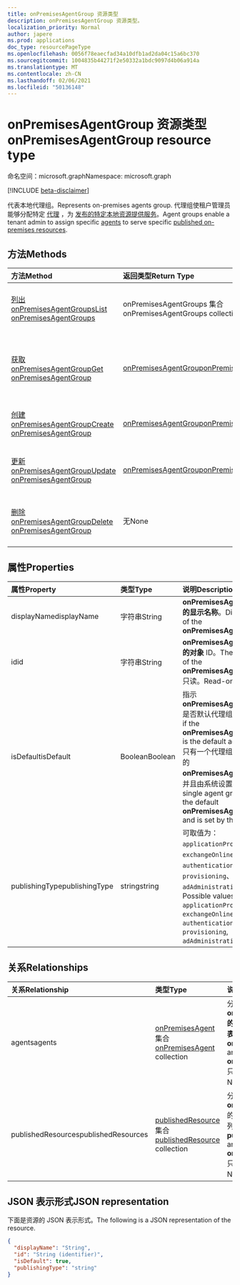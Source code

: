 ```yaml
---
title: onPremisesAgentGroup 资源类型
description: onPremisesAgentGroup 资源类型。
localization_priority: Normal
author: japere
ms.prod: applications
doc_type: resourcePageType
ms.openlocfilehash: 0056f78eaecfad34a10dfb1ad2da04c15a6bc370
ms.sourcegitcommit: 1004835b44271f2e50332a1bdc9097d4b06a914a
ms.translationtype: MT
ms.contentlocale: zh-CN
ms.lasthandoff: 02/06/2021
ms.locfileid: "50136148"
---
```

# <a name="onpremisesagentgroup-resource-type"></a><span data-ttu-id="f331c-103">onPremisesAgentGroup 资源类型</span><span class="sxs-lookup"><span data-stu-id="f331c-103">onPremisesAgentGroup resource type</span></span>

<span data-ttu-id="f331c-104">命名空间：microsoft.graph</span><span class="sxs-lookup"><span data-stu-id="f331c-104">Namespace: microsoft.graph</span></span>

[!INCLUDE [beta-disclaimer](../../includes/beta-disclaimer.md)]

<span data-ttu-id="f331c-105">代表本地代理组。</span><span class="sxs-lookup"><span data-stu-id="f331c-105">Represents on-premises agents group.</span></span> <span data-ttu-id="f331c-106">代理组使租户管理员能够分配特定 [代理](onpremisesagent.md) ，为 [发布的特定本地资源提供服务](publishedresource.md)。</span><span class="sxs-lookup"><span data-stu-id="f331c-106">Agent groups enable a tenant admin to assign specific [agents](onpremisesagent.md) to serve specific [published on-premises resources](publishedresource.md).</span></span>

## <a name="methods"></a><span data-ttu-id="f331c-107">方法</span><span class="sxs-lookup"><span data-stu-id="f331c-107">Methods</span></span>

| <span data-ttu-id="f331c-108">方法</span><span class="sxs-lookup"><span data-stu-id="f331c-108">Method</span></span>       | <span data-ttu-id="f331c-109">返回类型</span><span class="sxs-lookup"><span data-stu-id="f331c-109">Return Type</span></span> | <span data-ttu-id="f331c-110">说明</span><span class="sxs-lookup"><span data-stu-id="f331c-110">Description</span></span> |
|:-------------|:------------|:------------|
| [<span data-ttu-id="f331c-111">列出 onPremisesAgentGroups</span><span class="sxs-lookup"><span data-stu-id="f331c-111">List onPremisesAgentGroups</span></span>](../api/onpremisesagentgroup-list.md) | <span data-ttu-id="f331c-112">onPremisesAgentGroups 集合</span><span class="sxs-lookup"><span data-stu-id="f331c-112">onPremisesAgentGroups collection</span></span> | <span data-ttu-id="f331c-113">获取 **onPremisesAgentGroup** 对象集合。</span><span class="sxs-lookup"><span data-stu-id="f331c-113">Get an **onPremisesAgentGroup** objects collection.</span></span> |
| [<span data-ttu-id="f331c-114">获取 onPremisesAgentGroup</span><span class="sxs-lookup"><span data-stu-id="f331c-114">Get onPremisesAgentGroup</span></span>](../api/onpremisesagentgroup-get.md) | [<span data-ttu-id="f331c-115">onPremisesAgentGroup</span><span class="sxs-lookup"><span data-stu-id="f331c-115">onPremisesAgentGroup</span></span>](onpremisesagentgroup.md) | <span data-ttu-id="f331c-116">读取 **onPremisesAgentGroup** 对象的属性和关系。</span><span class="sxs-lookup"><span data-stu-id="f331c-116">Read the properties and relationships of an **onPremisesAgentGroup** object.</span></span> |
| [<span data-ttu-id="f331c-117">创建 onPremisesAgentGroup</span><span class="sxs-lookup"><span data-stu-id="f331c-117">Create onPremisesAgentGroup</span></span>](../api/onpremisesagentgroup-post.md)  | [<span data-ttu-id="f331c-118">onPremisesAgentGroup</span><span class="sxs-lookup"><span data-stu-id="f331c-118">onPremisesAgentGroup</span></span>](onpremisesagentgroup.md) | <span data-ttu-id="f331c-119">创建新的 **onPremisesAgentGroup**。</span><span class="sxs-lookup"><span data-stu-id="f331c-119">Create a new **onPremisesAgentGroup**.</span></span> |
| [<span data-ttu-id="f331c-120">更新 onPremisesAgentGroup</span><span class="sxs-lookup"><span data-stu-id="f331c-120">Update onPremisesAgentGroup</span></span>](../api/onpremisesagentgroup-update.md) | [<span data-ttu-id="f331c-121">onPremisesAgentGroup</span><span class="sxs-lookup"><span data-stu-id="f331c-121">onPremisesAgentGroup</span></span>](onpremisesagentgroup.md) | <span data-ttu-id="f331c-122">更新 **onPremisesAgentGroup** 对象。</span><span class="sxs-lookup"><span data-stu-id="f331c-122">Update an **onPremisesAgentGroup** object.</span></span> |
| [<span data-ttu-id="f331c-123">删除 onPremisesAgentGroup</span><span class="sxs-lookup"><span data-stu-id="f331c-123">Delete  onPremisesAgentGroup</span></span>](../api/onpremisesagentgroup-delete.md) | <span data-ttu-id="f331c-124">无</span><span class="sxs-lookup"><span data-stu-id="f331c-124">None</span></span> | <span data-ttu-id="f331c-125">删除 **onPremisesAgentGroup** 对象。</span><span class="sxs-lookup"><span data-stu-id="f331c-125">Delete an **onPremisesAgentGroup** object.</span></span> |

## <a name="properties"></a><span data-ttu-id="f331c-126">属性</span><span class="sxs-lookup"><span data-stu-id="f331c-126">Properties</span></span>

| <span data-ttu-id="f331c-127">属性</span><span class="sxs-lookup"><span data-stu-id="f331c-127">Property</span></span>     | <span data-ttu-id="f331c-128">类型</span><span class="sxs-lookup"><span data-stu-id="f331c-128">Type</span></span>        | <span data-ttu-id="f331c-129">说明</span><span class="sxs-lookup"><span data-stu-id="f331c-129">Description</span></span> |
|:-------------|:------------|:------------|
|<span data-ttu-id="f331c-130">displayName</span><span class="sxs-lookup"><span data-stu-id="f331c-130">displayName</span></span>|<span data-ttu-id="f331c-131">字符串</span><span class="sxs-lookup"><span data-stu-id="f331c-131">String</span></span>|<span data-ttu-id="f331c-132">**onPremisesAgentGroup 的显示名称**。</span><span class="sxs-lookup"><span data-stu-id="f331c-132">Display name of the **onPremisesAgentGroup**.</span></span>|
|<span data-ttu-id="f331c-133">id</span><span class="sxs-lookup"><span data-stu-id="f331c-133">id</span></span>|<span data-ttu-id="f331c-134">字符串</span><span class="sxs-lookup"><span data-stu-id="f331c-134">String</span></span>| <span data-ttu-id="f331c-135">**onPremisesAgentGroup 的对象** ID。</span><span class="sxs-lookup"><span data-stu-id="f331c-135">The object ID of the **onPremisesAgentGroup**.</span></span> <span data-ttu-id="f331c-136">只读。</span><span class="sxs-lookup"><span data-stu-id="f331c-136">Read-only.</span></span>|
|<span data-ttu-id="f331c-137">isDefault</span><span class="sxs-lookup"><span data-stu-id="f331c-137">isDefault</span></span>|<span data-ttu-id="f331c-138">Boolean</span><span class="sxs-lookup"><span data-stu-id="f331c-138">Boolean</span></span>|<span data-ttu-id="f331c-139">指示 **onPremisesAgentGroup** 是否默认代理组。</span><span class="sxs-lookup"><span data-stu-id="f331c-139">Indicates if the **onPremisesAgentGroup** is the default agent group.</span></span> <span data-ttu-id="f331c-140">只有一个代理组可以是默认的 **onPremisesAgentGroup，** 并且由系统设置。</span><span class="sxs-lookup"><span data-stu-id="f331c-140">Only a single agent group can be the default **onPremisesAgentGroup** and is set by the system.</span></span>|
|<span data-ttu-id="f331c-141">publishingType</span><span class="sxs-lookup"><span data-stu-id="f331c-141">publishingType</span></span>|<span data-ttu-id="f331c-142">string</span><span class="sxs-lookup"><span data-stu-id="f331c-142">string</span></span>| <span data-ttu-id="f331c-143">可取值为：`applicationProxy`、`exchangeOnline`、`authentication`、`provisioning`、`adAdministration`。</span><span class="sxs-lookup"><span data-stu-id="f331c-143">Possible values are: `applicationProxy`, `exchangeOnline`, `authentication`, `provisioning`, `adAdministration`.</span></span>|

## <a name="relationships"></a><span data-ttu-id="f331c-144">关系</span><span class="sxs-lookup"><span data-stu-id="f331c-144">Relationships</span></span>

| <span data-ttu-id="f331c-145">关系</span><span class="sxs-lookup"><span data-stu-id="f331c-145">Relationship</span></span> | <span data-ttu-id="f331c-146">类型</span><span class="sxs-lookup"><span data-stu-id="f331c-146">Type</span></span>        | <span data-ttu-id="f331c-147">说明</span><span class="sxs-lookup"><span data-stu-id="f331c-147">Description</span></span> |
|:-------------|:------------|:------------|
|<span data-ttu-id="f331c-148">agents</span><span class="sxs-lookup"><span data-stu-id="f331c-148">agents</span></span>|<span data-ttu-id="f331c-149">[onPremisesAgent](onpremisesagent.md) 集合</span><span class="sxs-lookup"><span data-stu-id="f331c-149">[onPremisesAgent](onpremisesagent.md) collection</span></span>| <span data-ttu-id="f331c-150">分配给 **onPremisesAgentGroup** **的 onPremisesAgent 列表**。</span><span class="sxs-lookup"><span data-stu-id="f331c-150">List of **onPremisesAgent** that are assigned to an **onPremisesAgentGroup**.</span></span> <span data-ttu-id="f331c-151">只读。</span><span class="sxs-lookup"><span data-stu-id="f331c-151">Read-only.</span></span> <span data-ttu-id="f331c-152">可为 NULL。</span><span class="sxs-lookup"><span data-stu-id="f331c-152">Nullable.</span></span>|
|<span data-ttu-id="f331c-153">publishedResources</span><span class="sxs-lookup"><span data-stu-id="f331c-153">publishedResources</span></span>|<span data-ttu-id="f331c-154">[publishedResource](publishedresource.md) 集合</span><span class="sxs-lookup"><span data-stu-id="f331c-154">[publishedResource](publishedresource.md) collection</span></span>| <span data-ttu-id="f331c-155">分配给 **onPremisesAgentGroup** 的 **publishedResource** 列表。</span><span class="sxs-lookup"><span data-stu-id="f331c-155">List of **publishedResource** that are assigned to an **onPremisesAgentGroup**.</span></span> <span data-ttu-id="f331c-156">只读。</span><span class="sxs-lookup"><span data-stu-id="f331c-156">Read-only.</span></span> <span data-ttu-id="f331c-157">可为 Null。</span><span class="sxs-lookup"><span data-stu-id="f331c-157">Nullable.</span></span>|

## <a name="json-representation"></a><span data-ttu-id="f331c-158">JSON 表示形式</span><span class="sxs-lookup"><span data-stu-id="f331c-158">JSON representation</span></span>

<span data-ttu-id="f331c-159">下面是资源的 JSON 表示形式。</span><span class="sxs-lookup"><span data-stu-id="f331c-159">The following is a JSON representation of the resource.</span></span>

<!-- {
  "blockType": "resource",
  "optionalProperties": [

  ],
  "@odata.type": "microsoft.graph.onPremisesAgentGroup",
  "baseType": "",
  "keyProperty": "id"
}-->

```json
{
  "displayName": "String",
  "id": "String (identifier)",
  "isDefault": true,
  "publishingType": "string"
}
```

<!-- uuid: 16cd6b66-4b1a-43a1-adaf-3a886856ed98
2019-02-04 14:57:30 UTC -->
<!-- {
  "type": "#page.annotation",
  "description": "onPremisesAgentGroup resource",
  "keywords": "",
  "section": "documentation",
  "tocPath": ""
}-->



